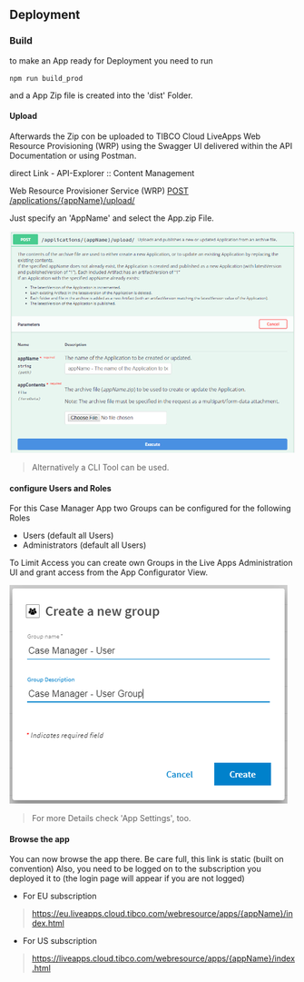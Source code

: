 ## Deployment

### Build
to make an App ready for Deployment you need to run

```
npm run build_prod
```

and a App Zip file is created into the 'dist' Folder.

#### Upload

Afterwards the Zip con be uploaded to TIBCO Cloud LiveApps Web Resource Provisioning (WRP) using the Swagger UI delivered within the API Documentation or using Postman.

direct Link - API-Explorer :: Content Management

Web Resource Provisioner Service (WRP)
[POST /applications/{appName}/upload/](https://eu.liveapps.cloud.tibco.com/apps/api-explorer/index.html#/swaggerUi?feature=..~2Fyaml~2Fwr-v01.yaml)

Just specify an 'AppName' and select the App.zip File.

![](004-swagger.png)

> Alternatively a CLI Tool can be used.

#### configure Users and Roles

For this Case Manager App two Groups can be configured for the following Roles

- Users (default all Users)
- Administrators (default all Users)

To Limit Access you can create own Groups in the Live Apps Administration UI and
grant access from the App Configurator View.

![](004-new-group.png)

> For more Details check 'App Settings', too.


#### Browse the app

You can now browse the app there.
Be care full, this link is static (built on convention)
Also, you need to be logged on to the subscription you deployed it to (the login page will appear if you are not logged)

- For EU subscription

> https://eu.liveapps.cloud.tibco.com/webresource/apps/{appName}/index.html

- For US subscription

> https://liveapps.cloud.tibco.com/webresource/apps/{appName}/index.html

